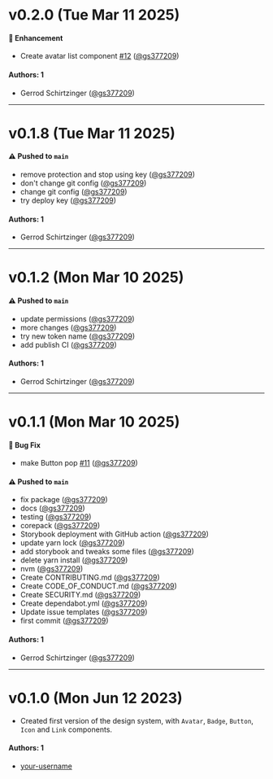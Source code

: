# v0.2.0 (Tue Mar 11 2025)

#### 🚀 Enhancement

- Create avatar list component [#12](https://github.com/gs377209/learnstorybook-design-system/pull/12) ([@gs377209](https://github.com/gs377209))

#### Authors: 1

- Gerrod Schirtzinger ([@gs377209](https://github.com/gs377209))

---

# v0.1.8 (Tue Mar 11 2025)

#### ⚠️ Pushed to `main`

- remove protection and stop using key ([@gs377209](https://github.com/gs377209))
- don't change git config ([@gs377209](https://github.com/gs377209))
- change git config ([@gs377209](https://github.com/gs377209))
- try deploy key ([@gs377209](https://github.com/gs377209))

#### Authors: 1

- Gerrod Schirtzinger ([@gs377209](https://github.com/gs377209))

---

# v0.1.2 (Mon Mar 10 2025)

#### ⚠️ Pushed to `main`

- update permissions ([@gs377209](https://github.com/gs377209))
- more changes ([@gs377209](https://github.com/gs377209))
- try new token name ([@gs377209](https://github.com/gs377209))
- add publish CI ([@gs377209](https://github.com/gs377209))

#### Authors: 1

- Gerrod Schirtzinger ([@gs377209](https://github.com/gs377209))

---

# v0.1.1 (Mon Mar 10 2025)

#### 🐛 Bug Fix

- make Button pop [#11](https://github.com/gs377209/learnstorybook-design-system/pull/11) ([@gs377209](https://github.com/gs377209))

#### ⚠️ Pushed to `main`

- fix package ([@gs377209](https://github.com/gs377209))
- docs ([@gs377209](https://github.com/gs377209))
- testing ([@gs377209](https://github.com/gs377209))
- corepack ([@gs377209](https://github.com/gs377209))
- Storybook deployment with GitHub action ([@gs377209](https://github.com/gs377209))
- update yarn lock ([@gs377209](https://github.com/gs377209))
- add storybook and tweaks some files ([@gs377209](https://github.com/gs377209))
- delete yarn install ([@gs377209](https://github.com/gs377209))
- nvm ([@gs377209](https://github.com/gs377209))
- Create CONTRIBUTING.md ([@gs377209](https://github.com/gs377209))
- Create CODE_OF_CONDUCT.md ([@gs377209](https://github.com/gs377209))
- Create SECURITY.md ([@gs377209](https://github.com/gs377209))
- Create dependabot.yml ([@gs377209](https://github.com/gs377209))
- Update issue templates ([@gs377209](https://github.com/gs377209))
- first commit ([@gs377209](https://github.com/gs377209))

#### Authors: 1

- Gerrod Schirtzinger ([@gs377209](https://github.com/gs377209))

---

# v0.1.0 (Mon Jun 12 2023)

- Created first version of the design system, with `Avatar`, `Badge`, `Button`, `Icon` and `Link` components.

#### Authors: 1

- [your-username](https://github.com/your-username)
